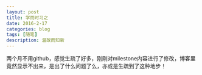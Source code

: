 ```yaml
---
layout: post
title: 学而时习之
date: 2016-2-17
categories: blog
tags: [随笔]
description: 温故而知新
---
```

两个月不用github，感觉生疏了好多，刚刚对milestone内容进行了修改，博客里竟然显示不出来，是出了什么问题了么，亦或是生疏到了这种地步！